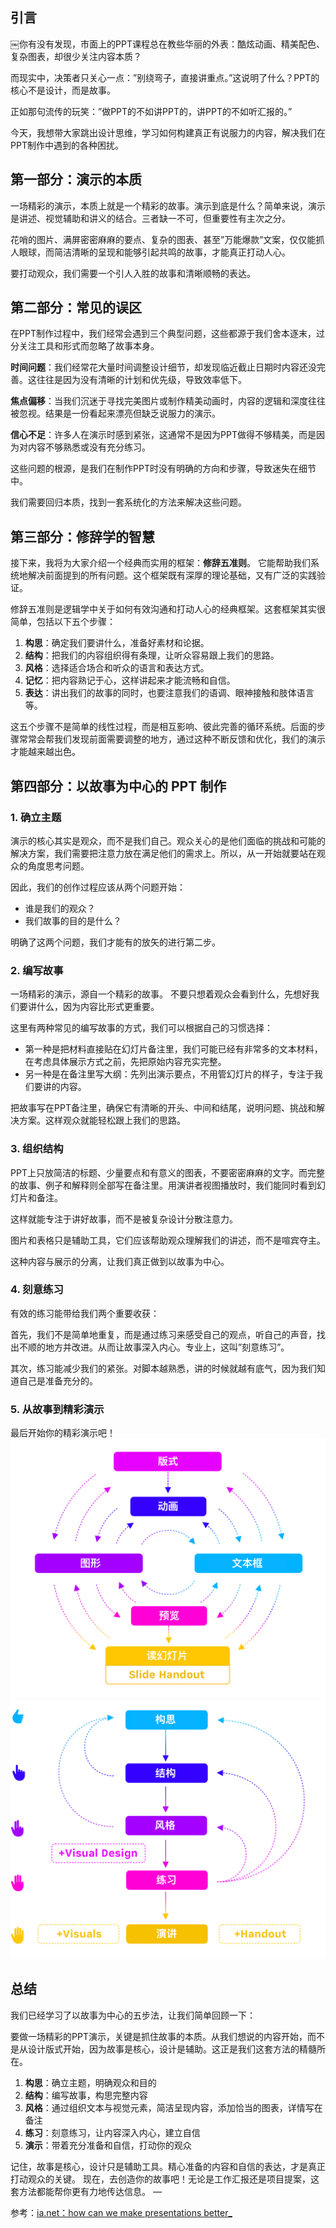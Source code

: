 ## 引言
￼你有没有发现，市面上的PPT课程总在教些华丽的外表：酷炫动画、精美配色、复杂图表，却很少关注内容本质？

而现实中，决策者只关心一点：”别绕弯子，直接讲重点。”这说明了什么？PPT的核心不是设计，而是故事。

正如那句流传的玩笑：”做PPT的不如讲PPT的，讲PPT的不如听汇报的。”

今天，我想带大家跳出设计思维，学习如何构建真正有说服力的内容，解决我们在PPT制作中遇到的各种困扰。

## 第一部分：演示的本质
一场精彩的演示，本质上就是一个精彩的故事。演示到底是什么？简单来说，演示是讲述、视觉辅助和讲义的结合。三者缺一不可，但重要性有主次之分。

花哨的图片、满屏密密麻麻的要点、复杂的图表、甚至”万能爆款”文案，仅仅能抓人眼球，而简洁清晰的呈现和能够引起共鸣的故事，才能真正打动人心。

要打动观众，我们需要一个引人入胜的故事和清晰顺畅的表达。

## 第二部分：常见的误区
在PPT制作过程中，我们经常会遇到三个典型问题，这些都源于我们舍本逐末，过分关注工具和形式而忽略了故事本身。

**时间问题**：我们经常花大量时间调整设计细节，却发现临近截止日期时内容还没完善。这往往是因为没有清晰的计划和优先级，导致效率低下。

**焦点偏移**：当我们沉迷于寻找完美图片或制作精美动画时，内容的逻辑和深度往往被忽视。结果是一份看起来漂亮但缺乏说服力的演示。

**信心不足**：许多人在演示时感到紧张，这通常不是因为PPT做得不够精美，而是因为对内容不够熟悉或没有充分练习。

这些问题的根源，是我们在制作PPT时没有明确的方向和步骤，导致迷失在细节中。

我们需要回归本质，找到一套系统化的方法来解决这些问题。

## 第三部分：修辞学的智慧
接下来，我将为大家介绍一个经典而实用的框架：**修辞五准则**。 它能帮助我们系统地解决前面提到的所有问题。这个框架既有深厚的理论基础，又有广泛的实践验证。

修辞五准则是逻辑学中关于如何有效沟通和打动人心的经典框架。这套框架其实很简单，包括以下五个步骤：
1. **构思**：确定我们要讲什么，准备好素材和论据。
2. **结构**：把我们的内容组织得有条理，让听众容易跟上我们的思路。
3. **风格**：选择适合场合和听众的语言和表达方式。
4. **记忆**：把内容熟记于心，这样讲起来才能流畅和自信。
5. **表达**：讲出我们的故事的同时，也要注意我们的语调、眼神接触和肢体语言等。

这五个步骤不是简单的线性过程，而是相互影响、彼此完善的循环系统。后面的步骤常常会帮我们发现前面需要调整的地方，通过这种不断反馈和优化，我们的演示才能越来越出色。

## 第四部分：以故事为中心的 PPT 制作
### 1. 确立主题
演示的核心其实是观众，而不是我们自己。观众关心的是他们面临的挑战和可能的解决方案，我们需要把注意力放在满足他们的需求上。所以，从一开始就要站在观众的角度思考问题。

因此，我们的创作过程应该从两个问题开始：
- 谁是我们的观众？
- 我们故事的目的是什么？

明确了这两个问题，我们才能有的放矢的进行第二步。

### 2. 编写故事
一场精彩的演示，源自一个精彩的故事。 不要只想着观众会看到什么，先想好我们要讲什么，因为内容比形式更重要。

这里有两种常见的编写故事的方式，我们可以根据自己的习惯选择：
- 第一种是把材料直接贴在幻灯片备注里，我们可能已经有非常多的文本材料，在考虑具体展示方式之前，先把原始内容充实完整。
- 另一种是在备注里写大纲：先列出演示要点，不用管幻灯片的样子，专注于我们要讲的内容。

把故事写在PPT备注里，确保它有清晰的开头、中间和结尾，说明问题、挑战和解决方案。这样观众就能轻松跟上我们的思路。

### 3. 组织结构
PPT上只放简洁的标题、少量要点和有意义的图表，不要密密麻麻的文字。而完整的故事、例子和解释则全部写在备注里。用演讲者视图播放时，我们能同时看到幻灯片和备注。

这样就能专注于讲好故事，而不是被复杂设计分散注意力。

图片和表格只是辅助工具，它们应该帮助观众理解我们的讲述，而不是喧宾夺主。

这种内容与展示的分离，让我们真正做到以故事为中心。

### 4. 刻意练习
有效的练习能带给我们两个重要收获：

首先，我们不是简单地重复，而是通过练习来感受自己的观点，听自己的声音，找出不顺的地方并改进。从而让故事深入内心。专业上，这叫”刻意练习”。

其次，练习能减少我们的紧张。对脚本越熟悉，讲的时候就越有底气，因为我们知道自己是准备充分的。

### 5. 从故事到精彩演示
最后开始你的精彩演示吧！
![the-powerpoint-spiral](./images/the-powerpoint-spiral.png)
![the-rhetoric-canon-extended](./images/the-rhetoric-canon-extended.png)

## 总结
我们已经学习了以故事为中心的五步法，让我们简单回顾一下：

要做一场精彩的PPT演示，关键是抓住故事的本质。从我们想说的内容开始，而不是从设计版式开始，因为故事是核心，设计是辅助。这正是我们这套方法的精髓所在。
1. **构思**：确立主题，明确观众和目的
2. **结构**：编写故事，构思完整内容
3. **风格**：通过组织文本与视觉元素，简洁呈现内容，添加恰当的图表，详情写在备注
4. **练习**：刻意练习，让内容深入内心，建立自信
5. **演示**：带着充分准备和自信，打动你的观众

记住，故事是核心，设计只是辅助工具。精心准备的内容和自信的表达，才是真正打动观众的关键。
现在，去创造你的故事吧！无论是工作汇报还是项目提案，这套方法都能帮你更有力地传达信息。
—

参考：[ia.net：how can we make presentations better_](https://ia.net/topics/how-can-we-make-presentations-better)
